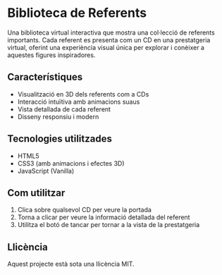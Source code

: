 # Biblioteca de Referents

Una biblioteca virtual interactiva que mostra una col·lecció de referents importants. Cada referent es presenta com un CD en una prestatgeria virtual, oferint una experiència visual única per explorar i conèixer a aquestes figures inspiradores.

## Característiques

- Visualització en 3D dels referents com a CDs
- Interacció intuïtiva amb animacions suaus
- Vista detallada de cada referent
- Disseny responsiu i modern

## Tecnologies utilitzades

- HTML5
- CSS3 (amb animacions i efectes 3D)
- JavaScript (Vanilla)

## Com utilitzar

1. Clica sobre qualsevol CD per veure la portada
2. Torna a clicar per veure la informació detallada del referent
3. Utilitza el botó de tancar per tornar a la vista de la prestatgeria

## Llicència

Aquest projecte està sota una llicència MIT.
